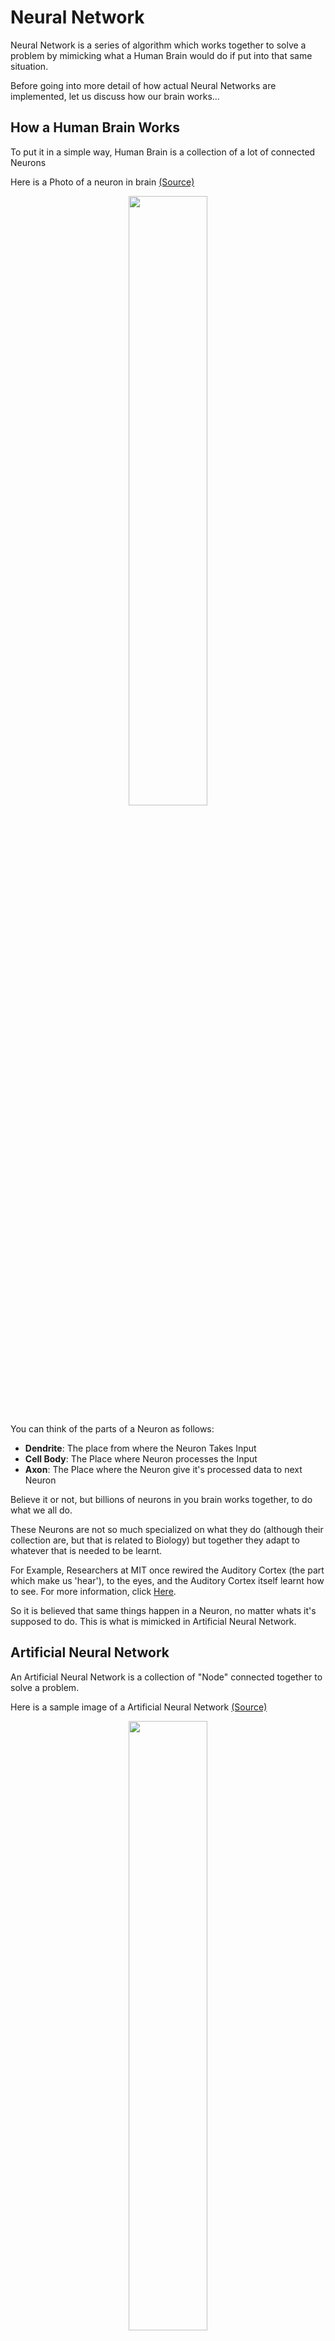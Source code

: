 # Neural Network

Neural Network is a series of algorithm which works together to solve a problem by mimicking what a Human Brain would do if put into that same situation.

Before going into more detail of how actual Neural Networks are implemented, let us discuss how our brain works...

## How a Human Brain Works

To put it in a simple way, Human Brain is a collection of a lot of connected Neurons

Here is a Photo of a neuron in brain <a href="https://simple.wikipedia.org/wiki/Neuron#/media/File:Neuron.svg">(Source)</a>

<p align="center"><img src="./source/Neuron.jpg" width=50% ></p>

You can think of the parts of a Neuron as follows:

-   **Dendrite**: The place from where the Neuron Takes Input
-   **Cell Body**: The Place where Neuron processes the Input
-   **Axon**: The Place where the Neuron give it's processed data to next Neuron

Believe it or not, but billions of neurons in you brain works together, to do what we all do.

These Neurons are not so much specialized on what they do (although their collection are, but that is related to Biology) but together they adapt to whatever that is needed to be learnt.

For Example, Researchers at MIT once rewired the Auditory Cortex (the part which make us 'hear'), to the eyes, and the Auditory Cortex itself learnt how to see. For more information, click <a href="https://news.mit.edu/2000/brain">Here</a>.

So it is believed that same things happen in a Neuron, no matter whats it's supposed to do. This is what is mimicked in Artificial Neural Network.

## Artificial Neural Network

An Artificial Neural Network is a collection of "Node" connected together to solve a problem.

Here is a sample image of a Artificial Neural Network <a href="https://commons.wikimedia.org/wiki/Category:Artificial_neural_networks#/media/File:NeuralNetwork.png">(Source)</a>

<p align="center"><img src="./source/NeuralNetwork.png" width=50%></p>

Following things are Important to note in the above Diagram:

-   All Circles are called node in the Artificial Neural Network. They Take Inputs, Process them, and give their outputs to the next node

-   The Green nodes are called Input Nodes,

    -   They take input directly from the data to be learned, process them, and give their output to the next layer.
    -   There can only be one Input Layer
    -   All input node collectively takes a vector as input

-   The Blue Nodes are called [Hidden Layer](https://developers.google.com/machine-learning/glossary#hidden-layer)

    -   They inputs from all the nodes from their previous layer, process them, and gives the output to next layer.
    -   There can be many hidden layers

-   The Red node is called the Output Layer

    -   They take input from their previous layer, process them, and give an output, which says what the Neural Network has "thought" of the input given to it.

-   The concept of nodes are just for easier understanding. In algorithm, they are implemented as mathematical formulas

-   All the arrows here are called "data transfer" in algorithm, they are called the learning parameters. The Machine trains itself by tuning these parameters.

-   This type of model is called a **Sequential** Model, and the layers are called **Dense** Layers.

## Where to use this model

This model may solve any problem, which are coded with traditional programming,but they are not used there as they have to be trained to work as intended, which might take a long time to do.

These class of models are used to process the things, which are not easily done by traditional programming methods.

Before moving further let's look at another topic

## Image

_What does Image has to do with Machine Learning?_

Image is one of the popular data, where it's very hard to implement Traditional Programming Methods, This is one of the places where the Neural Network Model Shines.

Before discussing why the Neural Network shines here, lets look why it doesn't work well with traditional programming...

Image is an object which gives us an visual representation of something

Let's take an example of the above image of Neural Network, A human sees it at circles connected via line (for simplicity).

But computer perceives it as follows:

-   A 2D matrix of a 3 number set, which signifies the color at a specific point
-   Each 3 set number is called a pixel

There are many types of Image representation, some of them are:

1. RGB Image

    - Pixel are a set of three numbers, which signifies intensity of Red, Green, and Blue color in the scale of 0-255

2. Binary Image

    - Pixel is a single number, which is either 0 for white and 1 for black

3. Greyscale Image
    - Pixel is a single number ranging from 0-255 which signifies the intensity of black, which 255 being pure black
    - This image is commonly called black and white image (yes, I know it's confusing)

You might wonder why the value 255 is coming so much, this is because generally a pixel is represented by a 8 bit number (or 8\*3 for rgb). Nowadays 10 bit colors are also emerging, which can display a lot of numbers than an 8 bit image. This is called bit depth and to know more, see this <a href="https://www.youtube.com/watch?v=Jcgg7jq1W3o&ab_channel=Techquickie">Video</a>

# Machine Learning with TensorFlow

With All the Introduction out of the way, let's start to understand how to actually implement this Machine using TensorFlow 2

[TensorFlow 2](https://www.tensorflow.org/tutorials/quickstart/beginner) is a open-source platform of Machine Learning, and we can use it to develop Machine Learning Model with relatively less amount of codes than pure mathematical execution. This make it easy for us to understand what's actually happening in big picture, rather than delving into complex mathematical operations. To know more about this platform, Click [Here](https://www.tensorflow.org/)

Along with TensorFlow we also use Matplotlib for Plotting Graphs to Better Understand what's actually going on...

To know more about Matplotlib, click [here](https://matplotlib.org/)

We will be working on MNIST Dataset, This dataset has 70000 data of 28x28 matrices, which is an image of a digit from 0-9

Here is a sample image from the dataset

<p align="center"><img src="./source/sample_digit.png" width=25%></p>

## Importing Dataset

This dataset is so common that it's readily available inside the tensorFlow module itself and can be loaded in as follows

```python
    from tensorflow.keras.datasets import mnist
    (x_train,y_train), (x_valid,y_valid) = mnist.load_data()
```

This automatically downloads dataset and divides it into Training and Validation Dataset

Training Dataset is the part by which, the Machine trains itself, and Validation dataset is the part by which we test how good is the prediction of the machine.

y values are the [labels](https://developers.google.com/machine-learning/glossary#label), which tells which digit is it's corresponding x

## Exploring Dataset

We can see the shape of the Training and validation Dataset by the following code...

```python
print(x_train.shape)
```
This will print `(60000, 28, 28)`, signifying that `x_train` has 60000 dataset, each of them are 28x28 matrix

Here's the code to print the image above:

```python
import matplotlib.pyplot as plt
import random

value = random.randint(0,x_train.shape[0])
plt.axis('off')
plt.imshow(x_train[value],cmap='Greys')
print(y_train[value])
```

`random.randint(a,b)` gives a random number between a and b, and `plt.imshow(matrix)` shows the image, `cmap` option here decides which color space to use for displaying. To know more about `imshow()`, click [Here](https://matplotlib.org/stable/api/_as_gen/matplotlib.pyplot.imshow.html)

### Flattening Dataset

The Machine can't take 28x28 array as an input, as we saw that it takes a Vector or 1D array as input. So we [reshape](https://www.tensorflow.org/api_docs/python/tf/reshape) them to 784 element 1D array (28*28 = 784), by the following code...

```python
x_train = x_train.reshape(x_train.shape[0],x_train.shape[1]*x_train.shape[2])
x_valid = x_valid.reshape(x_valid.shape[0],x_valid.shape[1]*x_valid.shape[2])

print(x_train.shape)
print(x_valid.shape)
```

This will print `(60000, 784)` and `(10000, 784)`, signifying that 28x28 2D matrix has been converted to 784 1D matrix. This is called _flattening_ the images.

## Normalizing Dataset

The TensorFlow model, which we are going to use requires input values to be in the range 0-1, so we need to  convert the images range 0-255 to 0-1, we do it by the following...

```python
x_train = x_train / 255
x_valid = x_valid / 255
```

This step is called [Normalization](https://developers.google.com/machine-learning/glossary#normalization)


## Categorical Encoding

The `y_train` and `y_valid` are a number ranging from 0-9 , but as the model will be working in float values between 0 and 1, and can only give outputs in that range, so what we do is that we convert `y_train` and `y_valid` to a set of 10 numbers with following property

-   i<sup>th</sup> value of y_train will be 1 if y_train was i

This was super simplified as only one data point was in question, in reality we have to convert an n size dataset of output to nxm size dataset, where m is the max value of y. This is called Categorical Encoding.

Luckily TensorFlow has built-in function [`to_categorical`](https://www.tensorflow.org/api_docs/python/tf/keras/utils/to_categorical) for this, which is done by following code...

```python
import tensorflow.keras as keras

num_category = 10

y_train = keras.utils.to_categorical(y_train,num_category)
y_valid = keras.utils.to_categorical(y_valid,num_category)
```

Now we have the data set up as needed, we can now proceed to building the model...

## Building the Model

The Build will be as follows:
-   We build a [_Sequential Model_](https://www.tensorflow.org/api_docs/python/tf/keras/Sequential)
-   784 nodes for input layer
-   A single hidden layer with 512 nodes
-   10 outputs layers each having a probability that what digit it is
-   All layers will be [_Dense_](https://www.tensorflow.org/api_docs/python/tf/keras/layers/Dense)

All this can be done in the following codes

```python
from tensorflow.keras.models import Sequential
from tensorflow.keras.layers import Dense

model = Sequential()


model.add(Dense(units=784,activation='relu',input_shape=(784,)))
model.add(Dense(units=512,activation='relu'))
model.add(Dense(units=10,activation='softmax'))

model.compile(loss='categorical_crossentropy',metrics=['accuracy'])
```

Here the words `relu`, `softmax`, and `categorical_crossentropy` are purely mathematical terms, which I will not be explaining right now, I you wanna know more about [ReLu](https://machinelearningmastery.com/rectified-linear-activation-function-for-deep-learning-neural-networks/), [Softmax](https://en.wikipedia.org/wiki/Softmax_function), and [Categorical Cross-Entropy](https://gombru.github.io/2018/05/23/cross_entropy_loss/), click the respective links.

What I will say that `softmax` makes sure that outputs nodes will be probabilistic value, i.e sum of all the output node's output will be one. This makes determining the best guess easier than not using softmax.

## Training the Model

The Model Formed can be trained by the following code...

```python
history = model.fit(x_train,y_train,epochs=20,verbose=1,validation_data=(x_valid,y_valid))
```

Here  `epochs` means number of time to train the model, One Epoch means a full pass of the data set.

This Outputs `history`, which contains all the evaluation parameters for all the epochs.

## Analyzing Output

we can find what data `history` has by following...

```python
history.history.keys()
```

This Outputs `dict_keys(['loss', 'accuracy', 'val_loss', 'val_accuracy'])`, which says that `history.history` is a dictionary data structure with the given four parameters.

To plot the data in `history`, we do the following...

```python
import matplotlib.pyplot as plt

fig,(ax1,ax2) = plt.subplots(1,2)
fig.set_size_inches(20,8)

fig.suptitle('Metrics Of Neural Network')

ax1.plot(history.history['loss'])
ax1.plot(history.history['val_loss'])
ax1.legend(['loss','val_loss'])
ax1.set_title('Loss')

ax2.plot(history.history['accuracy'])
ax2.plot(history.history['val_accuracy'])
ax2.legend(['accuracy','val_accuracy'])
ax2.set_title('Accuracy')
```

This Shows the following two graphs...

<p align="center"><img src="./source/graphs.png" width=100%></p>

Here we see that as the epochs gets continued, although training loss keeps getting decreased and training accuracy keeps increasing (the blue lines), the Validation Loss keep increasing, and Validation Accuracy keeps decreasing. 

This means that the model will give very good results with the models he has already seen, but perform poorly on new data. This is a very bad thing and should be avoided. This is called the Problem of Overfitting.

# Conclusion

I have added the .ipynb notebook in the same directory as this .md file if you wanna see this in action.

Hope you have found my guide informative. 😄